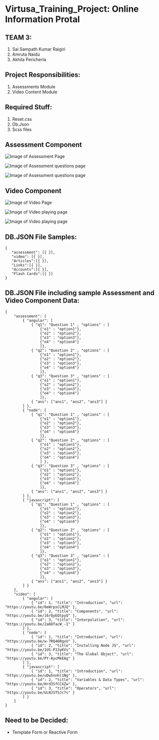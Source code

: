 # Virtusa_Training_Project: Online Information Protal

## TEAM 3:
 1. Sai Sampath Kumar Raigiri
 2. Amruta Naidu
 3. Akhila Pericherla

## Project Responsibilities:
 1. Assessments Module
 2. Video Content Module

## Required Stuff:
 1. Reset.css
 2. Db.Json
 3. Scss files  
  
## Assessment Component

![Image of Assessment Page](https://github.com/saisampathkumar/Virtusa_Training_Project/blob/master/Assessment.png)

![Image of Assessment questions page](https://github.com/saisampathkumar/Virtusa_Training_Project/blob/master/Assessment%20questions%20sample.png)

![Image of Assessment questions page](https://github.com/saisampathkumar/Virtusa_Training_Project/blob/master/Assessment1.jpeg)


## Video Component

![Image of Video Page](https://github.com/saisampathkumar/Virtusa_Training_Project/blob/master/Video.png)

![Image of Video playing page](https://github.com/saisampathkumar/Virtusa_Training_Project/blob/master/Video%20Page.png)

![Image of Video playing page](https://github.com/saisampathkumar/Virtusa_Training_Project/blob/master/Video1.jpeg)

## DB.JSON File Samples:
 ```
 {
    "assessment": [{ }],
    "video": [{ }],
    "Articles":[{ }],
    "Links":[{ }],
    "Accounts":[{ }],
    "Flash Cards":[{ }]
}
```

## DB.JSON File including sample Assessment and Video Component Data:

```
{
    "assessment": [
        { "angular": [
            { "q1": "Question 1" , "options" : [
                {"o1" : "option1"},
                {"o2" : "option2"},
                {"o3" : "option3"},
                {"o4" : "option4"}
                ]},
            { "q2": "Question 2" , "options" : [
                {"o1" : "option1"},
                {"o2" : "option2"},
                {"o3" : "option3"},
                {"o4" : "option4"}
                ]}, 
            { "q3": "Question 3" , "options" : [
                {"o1" : "option1"},
                {"o2" : "option2"},
                {"o3" : "option3"},
                {"o4" : "option4"}
                ]},
            { "ans": ["ans1", "ans2", "ans3"] }
        ] },
        { "node": [
            { "q1": "Question 1" , "options" : [
                {"o1" : "option1"},
                {"o2" : "option2"},
                {"o3" : "option3"},
                {"o4" : "option4"}
                ]},
            { "q2": "Question 2" , "options" : [
                {"o1" : "option1"},
                {"o2" : "option2"},
                {"o3" : "option3"},
                {"o4" : "option4"}
                ] },
            { "q3": "Question 3" , "options" : [
                {"o1" : "option1"},
                {"o2" : "option2"},
                {"o3" : "option3"},
                {"o4" : "option4"}
                ]},
            { "ans": ["ans1", "ans2", "ans3"] }
        ] },
        { "javascript": [
            { "q1": "Question 1" , "options" : [
                {"o1" : "option1"},
                {"o2" : "option2"},
                {"o3" : "option3"},
                {"o4" : "option4"}
                ]},
            { "q2": "Question 2" , "options" : [
                {"o1" : "option1"},
                {"o2" : "option2"},
                {"o3" : "option3"},
                {"o4" : "option4"}
                ]},
            { "q3": "Question 3" , "options" : [
                {"o1" : "option1"},
                {"o2" : "option2"},
                {"o3" : "option3"},
                {"o4" : "option4"}
                ]},
            { "ans": ["ans1", "ans2", "ans3"] }
        ] }
    ],
    "video": [
        { "angular": [
            { "id": 1, "title": "Introduction", "url": "https://youtu.be/0eWrpsCLMJQ" },
            { "id": 2, "title": "Components", "url": "https://youtu.be/16rQyEQtpyQ" },
            { "id": 3, "title": "Interpolation", "url": "https://youtu.be/2a6OfacW_-I" }
        ] },
        { "node": [
            { "id": 1, "title": "Introduction", "url": "https://youtu.be/w-7RQ46RgxU" },
            { "id": 2, "title": "Installing Node JS", "url": "https://youtu.be/1US-P13yKVs" },
            { "id": 3, "title": "The Global Object", "url": "https://youtu.be/PY-AycMkEAg" }
        ] },
        { "javascript": [
            { "id": 1, "title": "Introduction", "url": "https://youtu.be/uDwSnnhl1Ng" },
            { "id": 2, "title": "Variables & Data Types", "url": "https://youtu.be/Hrd3SfCCXZw" },
            { "id": 3, "title": "Operators", "url": "https://youtu.be/ULNJSTSJc7s" }
        ] }
    ]
}
```



## Need to be Decided:
- Template Form or Reactive Form
